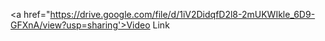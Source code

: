 <a href="https://drive.google.com/file/d/1iV2DidqfD2l8-2mUKWIkle_6D9-GFXnA/view?usp=sharing'>Video Link</a>
